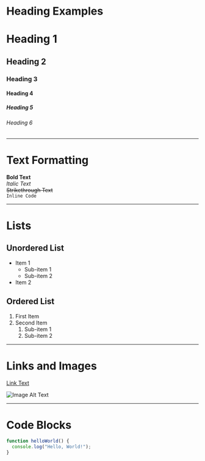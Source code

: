 # Heading Examples

# Heading 1
## Heading 2
### Heading 3
#### Heading 4
##### Heading 5
###### Heading 6

---

# Text Formatting

**Bold Text**  
*Italic Text*  
~~Strikethrough Text~~  
`Inline Code`

---

# Lists

## Unordered List
- Item 1
  - Sub-item 1
  - Sub-item 2
- Item 2

## Ordered List
1. First Item
2. Second Item
   1. Sub-item 1
   2. Sub-item 2

---

# Links and Images

[Link Text](https://example.com)

![Image Alt Text](https://via.placeholder.com/150)

---

# Code Blocks

```javascript
function helloWorld() {
  console.log("Hello, World!");
}
